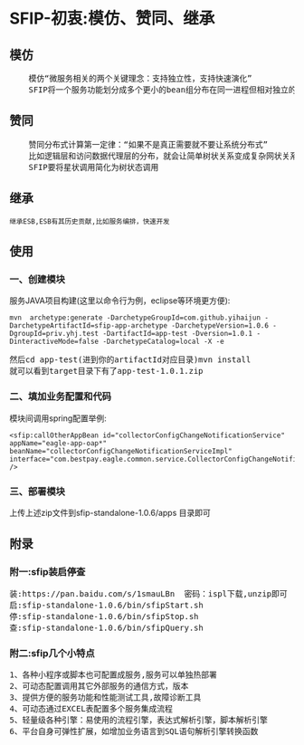 # SFIP-初衷:模仿、赞同、继承
## 模仿
<pre>    模仿“微服务相关的两个关键理念：支持独立性，支持快速演化”
    SFIP将一个服务功能划分成多个更小的bean组分布在同一进程但相对独立的spring容器中,有利于更好的团队分组分工，并且有很强的可替换性。</pre>
## 赞同
<pre>    赞同分布式计算第一定律：“如果不是真正需要就不要让系统分布式”
    比如逻辑层和访问数据代理层的分布，就会让简单树状关系变成复杂网状关系。
    SFIP要将星状调用简化为树状态调用</pre>
## 继承
    继承ESB,ESB有其历史贡献,比如服务编排，快速开发
## 使用 
### 一、创建模块
服务JAVA项目构建(这里以命令行为例，eclipse等环境更方便):
```
mvn  archetype:generate -DarchetypeGroupId=com.github.yihaijun -DarchetypeArtifactId=sfip-app-archetype -DarchetypeVersion=1.0.6 -DgroupId=priv.yhj.test -DartifactId=app-test -Dversion=1.0.1 -DinteractiveMode=false -DarchetypeCatalog=local -X -e
```
<pre>然后cd app-test(进到你的artifactId对应目录)mvn install
就可以看到target目录下有了app-test-1.0.1.zip</pre>
### 二、填加业务配置和代码
模块间调用spring配置举例:
```
<sfip:callOtherAppBean id="collectorConfigChangeNotificationService"
appName="eagle-app-oap*" beanName="collectorConfigChangeNotificationServiceImpl"
interface="com.bestpay.eagle.common.service.CollectorConfigChangeNotificationService" />
```
### 三、部署模块
上传上述zip文件到sfip-standalone-1.0.6/apps 目录即可

## 附录
### 附一:sfip装启停查
<pre>
装:https://pan.baidu.com/s/1smauLBn  密码：ispl下载,unzip即可
启:sfip-standalone-1.0.6/bin/sfipStart.sh
停:sfip-standalone-1.0.6/bin/sfipStop.sh
查:sfip-standalone-1.0.6/bin/sfipQuery.sh
</pre>
### 附二:sfip几个小特点
<pre>
1、各种小程序或脚本也可配置成服务,服务可以单独热部署
2、可动态配置调用其它外部服务的通信方式，版本
3、提供方便的服务功能和性能测试工具,故障诊断工具
4、可动态通过EXCEL表配置多个服务集成流程
5、轻量级各种引擎：易使用的流程引擎，表达式解析引擎，脚本解析引擎
6、平台自身可弹性扩展，如增加业务语言到SQL语句解析引擎转换函数
</pre>
